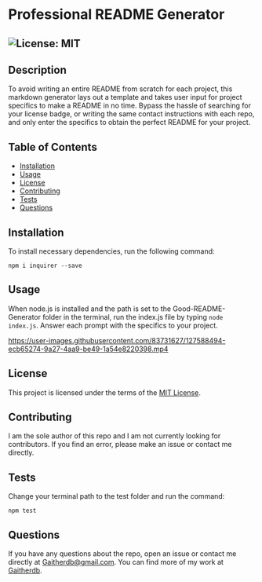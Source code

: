 # Professional README Generator
  ## ![License: MIT](https://img.shields.io/badge/License-MIT-yellow.svg)

  ## Description

  To avoid writing an entire README from scratch for each project, this markdown generator lays out a template and takes user input for project specifics to make a README in no time. Bypass the hassle of searching for your license badge, or writing the same contact instructions with each repo, and only enter the specifics to obtain the perfect README for your project. 

  ## Table of Contents
  * [Installation](#installation)
  * [Usage](#usage)
  * [License](#license)
  * [Contributing](#contributing)
  * [Tests](#tests)
  * [Questions](#questions)
  
  ## Installation
  To install necessary dependencies, run the following command: 
  ```
  npm i inquirer --save
  ```
  
  ## Usage
  When node.js is installed and the path is set to the Good-README-Generator folder in the terminal, run the index.js file by typing `node index.js`. Answer each prompt with the specifics to your project.

https://user-images.githubusercontent.com/83731627/127588494-ecb65274-9a27-4aa9-be49-1a54e8220398.mp4

  ## License  

  This project is licensed under the terms of the [MIT License](https://opensource.org/licenses/MIT).

  ## Contributing
  I am the sole author of this repo and I am not currently looking for contributors. If you find an error, please make an issue or contact me directly. 

  ## Tests
  Change your terminal path to the test folder and run the command:
  ```
  npm test
  ```

  ## Questions
  If you have any questions about the repo, open an issue or contact me directly at Gaitherdb@gmail.com. You can find more of my work at [Gaitherdb](https://github.com/Gaitherdb).
  
